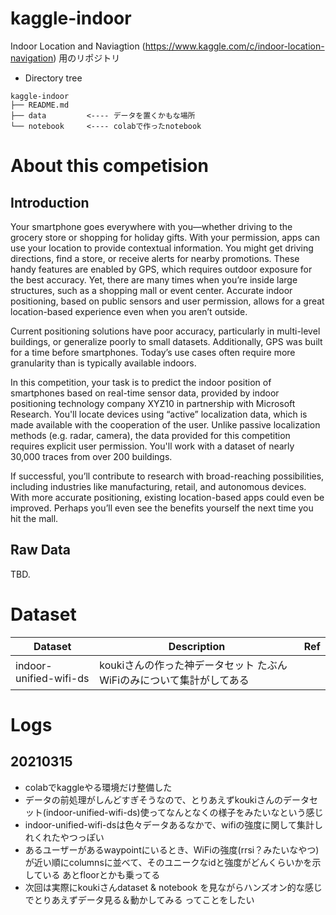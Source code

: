 # kaggle-indoor
Indoor Location and Naviagtion (https://www.kaggle.com/c/indoor-location-navigation) 用のリポジトリ  

- Directory tree
```
kaggle-indoor
├── README.md
├── data         <---- データを置くかもな場所
└── notebook     <---- colabで作ったnotebook

```

# About this competision
## Introduction
Your smartphone goes everywhere with you—whether driving to the grocery store or shopping for holiday gifts. With your permission, apps can use your location to provide contextual information. You might get driving directions, find a store, or receive alerts for nearby promotions. These handy features are enabled by GPS, which requires outdoor exposure for the best accuracy. Yet, there are many times when you’re inside large structures, such as a shopping mall or event center. Accurate indoor positioning, based on public sensors and user permission, allows for a great location-based experience even when you aren’t outside.

Current positioning solutions have poor accuracy, particularly in multi-level buildings, or generalize poorly to small datasets. Additionally, GPS was built for a time before smartphones. Today’s use cases often require more granularity than is typically available indoors.

In this competition, your task is to predict the indoor position of smartphones based on real-time sensor data, provided by indoor positioning technology company XYZ10 in partnership with Microsoft Research. You'll locate devices using “active” localization data, which is made available with the cooperation of the user. Unlike passive localization methods (e.g. radar, camera), the data provided for this competition requires explicit user permission. You'll work with a dataset of nearly 30,000 traces from over 200 buildings.

If successful, you’ll contribute to research with broad-reaching possibilities, including industries like manufacturing, retail, and autonomous devices. With more accurate positioning, existing location-based apps could even be improved. Perhaps you’ll even see the benefits yourself the next time you hit the mall.

## Raw Data
TBD.

# Dataset
| Dataset  |  Description  | Ref |
| ---- | ---- | ---- |
|  indoor-unified-wifi-ds  |  koukiさんの作った神データセット たぶんWiFiのみについて集計がしてある  | |


# Logs
## 20210315
- colabでkaggleやる環境だけ整備した
- データの前処理がしんどすぎそうなので、とりあえずkoukiさんのデータセット(indoor-unified-wifi-ds)使ってなんとなくの様子をみたいなという感じ
- indoor-unified-wifi-dsは色々データあるなかで、wifiの強度に関して集計しれくれたやつっぽい
- あるユーザーがあるwaypointにいるとき、WiFiの強度(rrsi？みたいなやつ)が近い順にcolumnsに並べて、そのユニークなidと強度がどんくらいかを示している あとfloorとかも乗ってる
- 次回は実際にkoukiさんdataset & notebook を見ながらハンズオン的な感じでとりあえずデータ見る＆動かしてみる ってことをしたい
